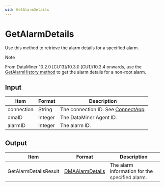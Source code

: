 ```yaml
---
uid: GetAlarmDetails
---
```


# GetAlarmDetails

Use this method to retrieve the alarm details for a specified alarm.

> [!NOTE]
> From DataMiner 10.2.0 [CU13]/10.3.0 [CU1]/10.3.4 onwards, use the [GetAlarmHistory method](xref:GetAlarmHistory) to get the alarm details for a non-root alarm.

## Input

| Item       | Format  | Description                                          |
|------------|---------|------------------------------------------------------|
| connection | String  | The connection ID. See [ConnectApp](xref:ConnectApp). |
| dmaID      | Integer | The DataMiner Agent ID.                              |
| alarmID    | Integer | The alarm ID.                                        |

## Output

| Item                  | Format    | Description                                    |
|-----------------------|-----------|------------------------------------------------|
| GetAlarmDetailsResult | [DMAAlarmDetails](xref:DMAAlarmDetails) | The alarm information for the specified alarm. |
